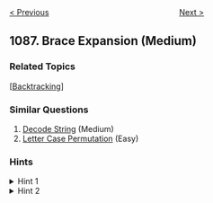 <!--|This file generated by command(leetcode description); DO NOT EDIT.    |-->
<!--+----------------------------------------------------------------------+-->
<!--|@author    Openset <openset.wang@gmail.com>                           |-->
<!--|@link      https://github.com/openset                                 |-->
<!--|@home      https://github.com/openset/leetcode                        |-->
<!--+----------------------------------------------------------------------+-->

[< Previous](https://github.com/openset/leetcode/tree/master/problems/high-five "High Five")
　　　　　　　　　　　　　　　　
[Next >](https://github.com/openset/leetcode/tree/master/problems/confusing-number-ii "Confusing Number II")

## 1087. Brace Expansion (Medium)



### Related Topics
  [[Backtracking](https://github.com/openset/leetcode/tree/master/tag/backtracking/README.md)]

### Similar Questions
  1. [Decode String](https://github.com/openset/leetcode/tree/master/problems/decode-string) (Medium)
  1. [Letter Case Permutation](https://github.com/openset/leetcode/tree/master/problems/letter-case-permutation) (Easy)

### Hints
<details>
<summary>Hint 1</summary>
All generated strings are of the same size. How can we generate all of these strings?
</details>

<details>
<summary>Hint 2</summary>
Do a backtracking on which each level of it has to choose one single (e.g. 'a') character or any character of the given parenthesized group (e.g. "{a,b,c}")
</details>
